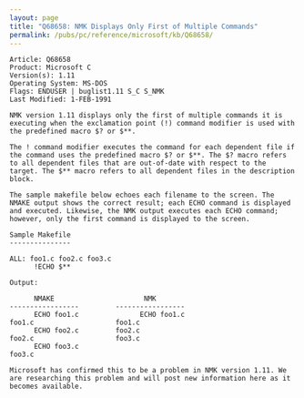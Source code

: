 ```yaml
---
layout: page
title: "Q68658: NMK Displays Only First of Multiple Commands"
permalink: /pubs/pc/reference/microsoft/kb/Q68658/
---
```


	Article: Q68658
	Product: Microsoft C
	Version(s): 1.11
	Operating System: MS-DOS
	Flags: ENDUSER | buglist1.11 S_C S_NMK
	Last Modified: 1-FEB-1991
	
	NMK version 1.11 displays only the first of multiple commands it is
	executing when the exclamation point (!) command modifier is used with
	the predefined macro $? or $**.
	
	The ! command modifier executes the command for each dependent file if
	the command uses the predefined macro $? or $**. The $? macro refers
	to all dependent files that are out-of-date with respect to the
	target. The $** macro refers to all dependent files in the description
	block.
	
	The sample makefile below echoes each filename to the screen. The
	NMAKE output shows the correct result; each ECHO command is displayed
	and executed. Likewise, the NMK output executes each ECHO command;
	however, only the first command is displayed to the screen.
	
	Sample Makefile
	---------------
	
	ALL: foo1.c foo2.c foo3.c
	      !ECHO $**
	
	Output:
	
	      NMAKE                      NMK
	-----------------         -----------------
	      ECHO foo1.c               ECHO foo1.c
	foo1.c                    foo1.c
	      ECHO foo2.c         foo2.c
	foo2.c                    foo3.c
	      ECHO foo3.c
	foo3.c
	
	Microsoft has confirmed this to be a problem in NMK version 1.11. We
	are researching this problem and will post new information here as it
	becomes available.
